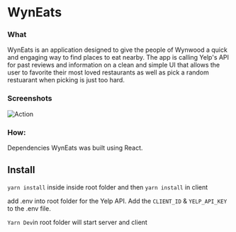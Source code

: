 # WynEats

### What
WynEats is an application designed to give the people of Wynwood a quick and engaging way to find places to eat nearby. The app is calling Yelp's API for past reviews and information on a clean and simple UI that allows the user to favorite their most loved restaurants as well as pick a random restuarant when picking is just too hard.


### Screenshots

![Action](./client/src/assets/wyneats.gif)


### How:
Dependencies
WynEats was built using React.

## Install

`yarn install` inside inside root folder and then `yarn install` in client

add .env into root folder for the Yelp API. Add the `CLIENT_ID` & `YELP_API_KEY` to the .env file. 

`Yarn Dev`in root folder will start server and client


